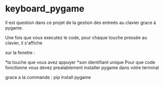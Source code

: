 # keyboard_pygame

Il est question dans ce projet de la gestion des entreés au clavier grace à pygame.

Une fois que vous executez le code, pour chaque touche pressée au clavier, il s'affiche

sur la fenetre :

*la touche que vous avez appuyer
*son identifiant unique 
Pour que code fonctionne vous devez prealablement installer pygame dans votre terminal

grace a la commande : pip install pygame
